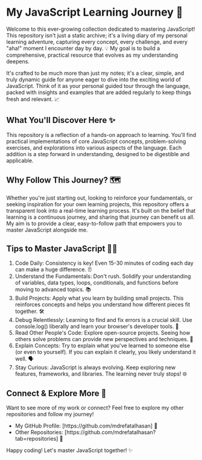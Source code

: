 <h1>My JavaScript Learning Journey 🚀</h1>

<p>Welcome to this ever-growing collection dedicated to mastering JavaScript! This repository isn't just a static archive; it's a living diary of my personal learning adventure, capturing every concept, every challenge, and every "aha!" moment I encounter day by day. 💡 My goal is to build a comprehensive, practical resource that evolves as my understanding deepens. </p>

<p>It's crafted to be much more than just my notes; it's a clear, simple, and truly dynamic guide for anyone eager to dive into the exciting world of JavaScript. Think of it as your personal guided tour through the language, packed with insights and examples that are added regularly to keep things fresh and relevant. 📈</p>

<h2>What You'll Discover Here ✨</h2>
<p>This repository is a reflection of a hands-on approach to learning. You'll find practical implementations of core JavaScript concepts, problem-solving exercises, and explorations into various aspects of the language. Each addition is a step forward in understanding, designed to be digestible and applicable.</p>

<h2>Why Follow This Journey? 🗺️</h2>
<p>Whether you're just starting out, looking to reinforce your fundamentals, or seeking inspiration for your own learning projects, this repository offers a transparent look into a real-time learning process. It's built on the belief that learning is a continuous journey, and sharing that journey can benefit us all. My aim is to provide a clear, easy-to-follow path that empowers you to master JavaScript alongside me.</p>

<h2>Tips to Master JavaScript 🧙‍♂️</h2>
<ol>
<li>Code Daily: Consistency is key! Even 15-30 minutes of coding each day can make a huge difference. ⏰</li>
<li>Understand the Fundamentals: Don't rush. Solidify your understanding of variables, data types, loops, conditionals, and functions before moving to advanced topics. 📚</li>
<li>Build Projects: Apply what you learn by building small projects. This reinforces concepts and helps you understand how different pieces fit together. 🛠️</li>
<li>Debug Relentlessly: Learning to find and fix errors is a crucial skill. Use console.log() liberally and learn your browser's developer tools. 🐛</li>
<li>Read Other People's Code: Explore open-source projects. Seeing how others solve problems can provide new perspectives and techniques. 📖</li>
<li>Explain Concepts: Try to explain what you've learned to someone else (or even to yourself). If you can explain it clearly, you likely understand it well. 🗣️</li>
<li>Stay Curious: JavaScript is always evolving. Keep exploring new features, frameworks, and libraries. The learning never truly stops! 🌐</li>
</ol>

<h2>Connect & Explore More 🔗</h2>
<p>Want to see more of my work or connect? Feel free to explore my other repositories and follow my journey!</p>
<ul>
<li>My GitHub Profile: [https://github.com/mdrefatalhasan] 👤</li>
<li>Other Repositories: [https://github.com/mdrefatalhasan?tab=repositories] 📂</li>
</ul>

<p>Happy coding! Let's master JavaScript together! ✨</p>

